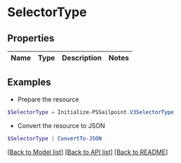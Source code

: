 # SelectorType
## Properties

Name | Type | Description | Notes
------------ | ------------- | ------------- | -------------

## Examples

- Prepare the resource
```powershell
$SelectorType = Initialize-PSSailpoint.V3SelectorType 
```

- Convert the resource to JSON
```powershell
$SelectorType | ConvertTo-JSON
```

[[Back to Model list]](../README.md#documentation-for-models) [[Back to API list]](../README.md#documentation-for-api-endpoints) [[Back to README]](../README.md)

